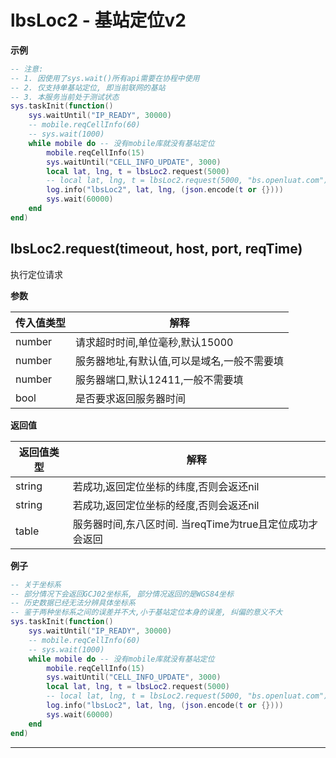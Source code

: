 # lbsLoc2 - 基站定位v2

**示例**

```lua
-- 注意:
-- 1. 因使用了sys.wait()所有api需要在协程中使用
-- 2. 仅支持单基站定位, 即当前联网的基站
-- 3. 本服务当前处于测试状态
sys.taskInit(function()
    sys.waitUntil("IP_READY", 30000)
    -- mobile.reqCellInfo(60)
    -- sys.wait(1000)
    while mobile do -- 没有mobile库就没有基站定位
        mobile.reqCellInfo(15)
        sys.waitUntil("CELL_INFO_UPDATE", 3000)
        local lat, lng, t = lbsLoc2.request(5000)
        -- local lat, lng, t = lbsLoc2.request(5000, "bs.openluat.com")
        log.info("lbsLoc2", lat, lng, (json.encode(t or {})))
        sys.wait(60000)
    end
end)

```

## lbsLoc2.request(timeout, host, port, reqTime)

执行定位请求

**参数**

|传入值类型|解释|
|-|-|
|number|请求超时时间,单位毫秒,默认15000|
|number|服务器地址,有默认值,可以是域名,一般不需要填|
|number|服务器端口,默认12411,一般不需要填|
|bool|是否要求返回服务器时间|

**返回值**

|返回值类型|解释|
|-|-|
|string|若成功,返回定位坐标的纬度,否则会返还nil|
|string|若成功,返回定位坐标的经度,否则会返还nil|
|table|服务器时间,东八区时间. 当reqTime为true且定位成功才会返回|

**例子**

```lua
-- 关于坐标系
-- 部分情况下会返回GCJ02坐标系, 部分情况返回的是WGS84坐标
-- 历史数据已经无法分辨具体坐标系
-- 鉴于两种坐标系之间的误差并不大,小于基站定位本身的误差, 纠偏的意义不大
sys.taskInit(function()
    sys.waitUntil("IP_READY", 30000)
    -- mobile.reqCellInfo(60)
    -- sys.wait(1000)
    while mobile do -- 没有mobile库就没有基站定位
        mobile.reqCellInfo(15)
        sys.waitUntil("CELL_INFO_UPDATE", 3000)
        local lat, lng, t = lbsLoc2.request(5000)
        -- local lat, lng, t = lbsLoc2.request(5000, "bs.openluat.com")
        log.info("lbsLoc2", lat, lng, (json.encode(t or {})))
        sys.wait(60000)
    end
end)

```

---

